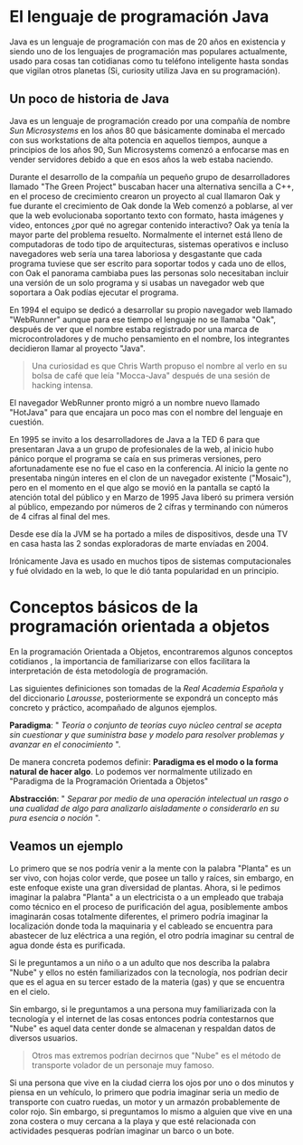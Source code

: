 # El lenguaje de programación Java

Java es un lenguaje de programación con mas de 20 años en existencia
y siendo uno de los lenguajes de programación mas populares actualmente,
usado para cosas tan cotidianas como tu teléfono inteligente hasta
sondas que vigilan otros planetas (Si, curiosity utiliza Java en su
programación).

## Un poco de historia de Java

Java es un lenguaje de programación creado por una compañía de nombre
*Sun Microsystems* en los años 80 que básicamente dominaba el mercado
con sus workstations de alta potencia en aquellos tiempos, aunque a
principios de los años 90, Sun Microsystems comenzó a enfocarse mas en
vender servidores debido a que en esos años la web estaba naciendo.

Durante el desarrollo de la compañía un pequeño grupo de desarrolladores
llamado "The Green Project" buscaban hacer una alternativa sencilla a
C++, en el proceso de crecimiento crearon un proyecto al cual llamaron
Oak y fue durante el crecimiento de Oak donde la Web comenzó a poblarse,
al ver que la web evolucionaba soportanto texto con formato, hasta
imágenes y video, entonces ¿por qué no agregar contenido interactivo?
Oak ya tenía la mayor parte del problema resuelto. Normalmente el
internet está lleno de computadoras de todo tipo de arquitecturas,
sistemas operativos e incluso navegadores web sería una tarea laboriosa
y desgastante que cada programa tuviese que ser escrito para soportar
todos y cada uno de ellos, con Oak el panorama cambiaba pues las personas
solo necesitaban incluir una versión de un solo programa y si usabas
un navegador web que soportara a Oak podías ejecutar el programa.

En 1994 el equipo se dedicó a desarrollar su propio navegador web llamado
"WebRunner" aunque para ese tiempo el lenguaje no se llamaba "Oak", después
de ver que el nombre estaba registrado por una marca de microcontroladores
y de mucho pensamiento en el nombre, los integrantes decidieron llamar al
proyecto "Java".

> Una curiosidad es que Chris Warth propuso el nombre al verlo en su bolsa de
> café que leía "Mocca-Java" después de una sesión de hacking intensa.

El navegador WebRunner pronto migró a un nombre nuevo llamado "HotJava" para
que encajara un poco mas con el nombre del lenguaje en cuestión.

En 1995 se invito a los desarrolladores de Java a la TED 6 para que presentaran
Java a un grupo de profesionales de la web, al inicio hubo pánico porque el
programa se caía en sus primeras versiones, pero afortunadamente ese no fue el
caso en la conferencia. Al inicio la gente no presentaba ningún interes en el
clon de un navegador existente ("Mosaic"), pero en el momento en el que algo
se movió en la pantalla se captó la atención total del público y en Marzo de
1995 Java liberó su primera versión al público, empezando por números de 2 cífras
y terminando con números de 4 cifras al final del mes.

Desde ese día la JVM se ha portado a miles de dispositivos, desde una TV en casa
hasta las 2 sondas exploradoras de marte envíadas en 2004.

Irónicamente Java es usado en muchos tipos de sistemas computacionales y fué
olvidado en la web, lo que le dió tanta popularidad en un principio.

# Conceptos básicos de la programación orientada a objetos

En la programación Orientada a Objetos, encontraremos algunos conceptos cotidianos
, la importancia de familiarizarse con ellos facilitara la interpretación de ésta
metodología de programación.

Las siguientes definiciones son tomadas de la *Real Academia Española* y del
diccionario *Larousse*, posteriormente se expondrá un concepto más concreto
y práctico, acompañado de algunos ejemplos.

**Paradigma**: " *Teoría o conjunto de teorías cuyo núcleo central se acepta sin cuestionar y que suministra base y modelo para resolver problemas y avanzar en el conocimiento* ".

De manera concreta podemos definir:
**Paradigma es el modo o la forma natural de hacer algo**. Lo podemos ver
normalmente utilizado en "Paradigma de la Programación Orientada a Objetos"

**Abstracción**: " *Separar por medio de una operación intelectual un rasgo o una cualidad de algo para analizarlo aisladamente o considerarlo en su pura esencia o noción* ".

## Veamos un ejemplo

Lo primero que se nos podría venir a la mente con la palabra "Planta" es un
ser vivo, con hojas color verde, que posee un tallo y raíces, sin embargo, en
este enfoque existe una gran diversidad de plantas. Ahora, si le pedimos imaginar
la palabra "Planta" a un electricista o a un empleado que trabaja como técnico
en el proceso de purificación del agua, posiblemente ambos imaginarán cosas
totalmente diferentes, el primero podría imaginar la localización donde toda
la maquinaria y el cableado se encuentra para abastecer de luz eléctrica a
una región, el otro podría imaginar su central de agua donde ésta es purificada.

Si le preguntamos a un niño o a un adulto que nos describa la palabra "Nube" y
ellos no estén familiarizados con la tecnología, nos podrían decir que es
el agua en su tercer estado de la materia (gas) y que se encuentra en el cielo.

Sin embargo, si le preguntamos a una persona muy familiarizada con la tecnología
 y el internet de las cosas entonces podría contestarnos que "Nube" es aquel
 data center donde se almacenan y respaldan datos de diversos usuarios.

> Otros mas extremos podrían decirnos que "Nube" es el método de transporte
> volador de un personaje muy famoso.

Si una persona que vive en la ciudad cierra los ojos por uno o dos minutos y
piensa en un vehículo, lo primero que podria imaginar seria un medio de
transporte con cuatro ruedas, un motor y un armazón probablemente de color
rojo. Sin embargo, si preguntamos lo mismo a alguien que vive en una zona
costera o muy cercana a la playa y que esté relacionada con actividades
pesqueras podrían imaginar un barco o un bote.
